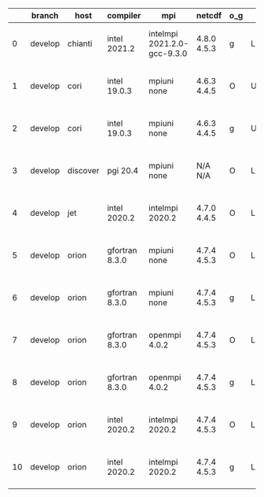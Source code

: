 |    | branch   | host     | compiler       | mpi                         | netcdf      | o_g   | os     | build   | u_pass   | u_fail   | s_pass   | s_fail   | e_pass   | e_fail   |   nuopc_pass |   nuopc_fail | artifacts_hash                                                                                                                                                        | modified                  |
|----|----------|----------|----------------|-----------------------------|-------------|-------|--------|---------|----------|----------|----------|----------|----------|----------|--------------|--------------|-----------------------------------------------------------------------------------------------------------------------------------------------------------------------|---------------------------|
|  0 | develop  | chianti  | intel 2021.2   | intelmpi 2021.2.0-gcc-9.3.0 | 4.8.0 4.5.3 | g     | Linux  | pass    | 13647    | 0        | 49       | 0        | 80       | 0        |           50 |            0 | [artifacts](https://github.com/esmf-org/esmf-test-artifacts/tree/e8bfe56aa20b0e6d8ca20b4e37976ea80b1e276e/develop/chianti/intel/2021.2/g/intelmpi/2021.2.0-gcc-9.3.0) | 2022-03-29 03:25:11 -0400 |
|  1 | develop  | cori     | intel 19.0.3   | mpiuni none                 | 4.6.3 4.4.5 | O     | Unicos | pass    | 12121    | 0        | 8        | 0        | 43       | 0        |            0 |           50 | [artifacts](https://github.com/esmf-org/esmf-test-artifacts/tree/0916538366b042bc87cbecfb5aaac4d119b9f3d4/develop/cori/intel/19.0.3/O/mpiuni/none)                    | 2022-03-29 20:36:30 -0700 |
|  2 | develop  | cori     | intel 19.0.3   | mpiuni none                 | 4.6.3 4.4.5 | g     | Unicos | pass    | 12121    | 0        | 8        | 0        | 43       | 0        |            0 |           50 | [artifacts](https://github.com/esmf-org/esmf-test-artifacts/tree/fb8d47b0ab546e17395fe959d72c1a4f230368df/develop/cori/intel/19.0.3/g/mpiuni/none)                    | 2022-03-29 20:40:47 -0700 |
|  3 | develop  | discover | pgi 20.4       | mpiuni none                 | N/A N/A     | O     | Linux  | pass    | 11499    | 622      | 6        | 2        | 40       | 3        |            0 |           50 | [artifacts](https://github.com/esmf-org/esmf-test-artifacts/tree/519c3f7fa402c3f1acb69a1d20519c1d73cf40ad/develop/discover/pgi/20.4/O/mpiuni/none)                    | 2022-03-29 03:32:27 -0400 |
|  4 | develop  | jet      | intel 2020.2   | intelmpi 2020.2             | 4.7.0 4.4.5 | O     | Linux  | fail    | fail     | fail     | fail     | fail     | fail     | fail     |            0 |           50 | [artifacts](https://github.com/esmf-org/esmf-test-artifacts/tree/bf12067ae14d3c1d20fbf3daa31a28a177f2de8f/develop/jet/intel/2020.2/O/intelmpi/2020.2)                 | 2022-03-29 03:58:03 +0000 |
|  5 | develop  | orion    | gfortran 8.3.0 | mpiuni none                 | 4.7.4 4.5.3 | O     | Linux  | pass    | 12121    | 0        | 8        | 0        | 43       | 0        |            0 |           50 | [artifacts](https://github.com/esmf-org/esmf-test-artifacts/tree/435877d10519ba4e8ae93963b6e35fd08991f0c9/develop/orion/gfortran/8.3.0/O/mpiuni/none)                 | 2022-03-29 03:39:56 -0500 |
|  6 | develop  | orion    | gfortran 8.3.0 | mpiuni none                 | 4.7.4 4.5.3 | g     | Linux  | pass    | 12121    | 0        | 8        | 0        | 43       | 0        |            0 |           50 | [artifacts](https://github.com/esmf-org/esmf-test-artifacts/tree/074a1a37a4c2f0728ba63dfa1f40c65c4b8d1d75/develop/orion/gfortran/8.3.0/g/mpiuni/none)                 | 2022-03-29 03:57:37 -0500 |
|  7 | develop  | orion    | gfortran 8.3.0 | openmpi 4.0.2               | 4.7.4 4.5.3 | O     | Linux  | pass    | 13647    | 0        | 49       | 0        | 80       | 0        |           50 |            0 | [artifacts](https://github.com/esmf-org/esmf-test-artifacts/tree/619dd40d50d3f6ad2e6b9856a17b49db3c562d6a/develop/orion/gfortran/8.3.0/O/openmpi/4.0.2)               | 2022-03-29 03:55:32 -0500 |
|  8 | develop  | orion    | gfortran 8.3.0 | openmpi 4.0.2               | 4.7.4 4.5.3 | g     | Linux  | pass    | 13647    | 0        | 49       | 0        | 80       | 0        |           50 |            0 | [artifacts](https://github.com/esmf-org/esmf-test-artifacts/tree/5d0eef8863ff2a7568edbbe482ca2e9c4a14b0c0/develop/orion/gfortran/8.3.0/g/openmpi/4.0.2)               | 2022-03-29 03:57:15 -0500 |
|  9 | develop  | orion    | intel 2020.2   | intelmpi 2020.2             | 4.7.4 4.5.3 | O     | Linux  | pass    | 13647    | 0        | 49       | 0        | 80       | 0        |           50 |            0 | [artifacts](https://github.com/esmf-org/esmf-test-artifacts/tree/3cf16a0738d4f230a6b39639f22ec84283ff9eea/develop/orion/intel/2020.2/O/intelmpi/2020.2)               | 2022-03-29 04:28:11 -0500 |
| 10 | develop  | orion    | intel 2020.2   | intelmpi 2020.2             | 4.7.4 4.5.3 | g     | Linux  | pass    | 13647    | 0        | 49       | 0        | 80       | 0        |           50 |            0 | [artifacts](https://github.com/esmf-org/esmf-test-artifacts/tree/3cf16a0738d4f230a6b39639f22ec84283ff9eea/develop/orion/intel/2020.2/g/intelmpi/2020.2)               | 2022-03-29 04:28:11 -0500 |